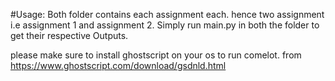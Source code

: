 #Usage:
Both folder contains each assignment each. hence two assignment i.e assignment  1 and assignment  2.
 Simply run main.py in both the folder to get their respective Outputs.
 
 please make sure to install ghostscript on your os to run comelot. from https://www.ghostscript.com/download/gsdnld.html 
